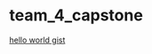 # team_4_capstone

[hello world gist](https://gist.github.com/olgashi/04046b296cdd85a4b22bd5f749e26176.js)
